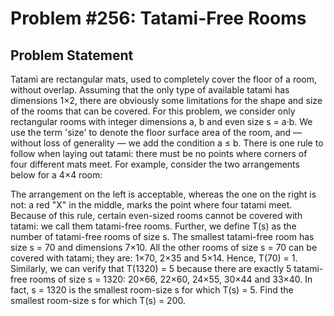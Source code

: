 # Problem #256: Tatami-Free Rooms 

## Problem Statement 


Tatami are rectangular mats, used to completely cover the floor of a room, without overlap.
Assuming that the only type of available tatami has dimensions 1×2, there are obviously some limitations for the shape and size of the rooms that can be covered.
For this problem, we consider only rectangular rooms with integer dimensions a, b and even size s = a·b.
We use the term 'size' to denote the floor surface area of the room, and — without loss of generality — we add the condition a ≤ b.
There is one rule to follow when laying out tatami: there must be no points where corners of four different mats meet.
For example, consider the two arrangements below for a 4×4 room:


The arrangement on the left is acceptable, whereas the one on the right is not: a red "X" in the middle, marks the point where four tatami meet.
Because of this rule, certain even-sized rooms cannot be covered with tatami: we call them tatami-free rooms.
Further, we define T(s) as the number of tatami-free rooms of size s.
The smallest tatami-free room has size s = 70 and dimensions 7×10.
All the other rooms of size s = 70 can be covered with tatami; they are: 1×70, 2×35 and 5×14.
Hence, T(70) = 1.
Similarly, we can verify that T(1320) = 5 because there are exactly 5 tatami-free rooms of size s = 1320:
20×66, 22×60, 24×55, 30×44 and 33×40.
In fact, s = 1320 is the smallest room-size s for which T(s) = 5.
Find the smallest room-size s for which T(s) = 200.
